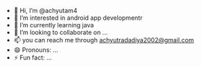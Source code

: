 - 👋 Hi, I’m @achyutam4
- 👀 I’m interested in android app developmentr
- 🌱 I’m currently learning java
- 💞️ I’m looking to collaborate on ...
- 📫 you can reach me through achyutradadiya2002@gmail.com
- 😄 Pronouns: ...
- ⚡ Fun fact: ...

<!---
achyutam4/achyutam4 is a ✨ special ✨ repository because its `README.md` (this file) appears on your GitHub profile.
You can click the Preview link to take a look at your changes.
--->
